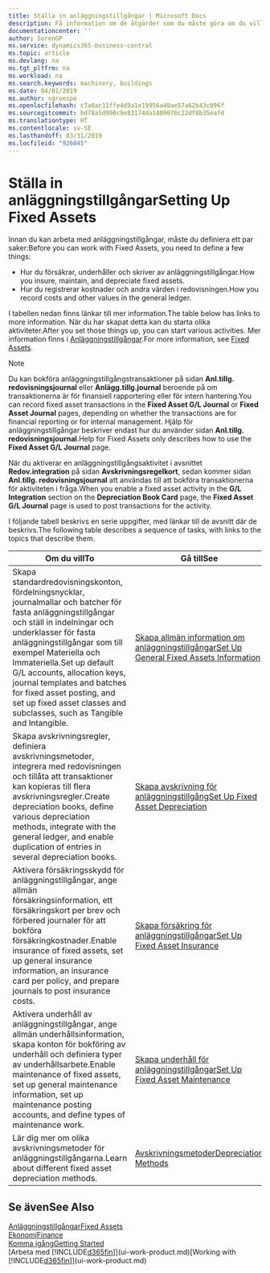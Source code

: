 ```yaml
---
title: Ställa in anläggningstillgångar | Microsoft Docs
description: Få information om de åtgärder som du måste göra om du vill ställa in anläggningstillgångar, till exempel maskiner eller byggnader.
documentationcenter: ''
author: SorenGP
ms.service: dynamics365-business-central
ms.topic: article
ms.devlang: na
ms.tgt_pltfrm: na
ms.workload: na
ms.search.keywords: machinery, buildings
ms.date: 04/01/2019
ms.author: sgroespe
ms.openlocfilehash: c7a8ac11ffe4d9a1e19956a40ae57a62b43c096f
ms.sourcegitcommit: bd78a5d990c9e83174da1409076c22df8b35eafd
ms.translationtype: HT
ms.contentlocale: sv-SE
ms.lasthandoff: 03/31/2019
ms.locfileid: "926045"
---
```

# <a name="setting-up-fixed-assets"></a><span data-ttu-id="ecc2f-103">Ställa in anläggningstillgångar</span><span class="sxs-lookup"><span data-stu-id="ecc2f-103">Setting Up Fixed Assets</span></span>
<span data-ttu-id="ecc2f-104">Innan du kan arbeta med anläggningstillgångar, måste du definiera ett par saker:</span><span class="sxs-lookup"><span data-stu-id="ecc2f-104">Before you can work with Fixed Assets, you need to define a few things:</span></span>  

* <span data-ttu-id="ecc2f-105">Hur du försäkrar, underhåller och skriver av anläggningstillgångar.</span><span class="sxs-lookup"><span data-stu-id="ecc2f-105">How you insure, maintain, and depreciate fixed assets.</span></span>  
* <span data-ttu-id="ecc2f-106">Hur du registrerar kostnader och andra värden i redovisningen.</span><span class="sxs-lookup"><span data-stu-id="ecc2f-106">How you record costs and other values in the general ledger.</span></span>  

<span data-ttu-id="ecc2f-107">I tabellen nedan finns länkar till mer information.</span><span class="sxs-lookup"><span data-stu-id="ecc2f-107">The table below has links to more information.</span></span> <span data-ttu-id="ecc2f-108">När du har skapat detta kan du starta olika aktiviteter.</span><span class="sxs-lookup"><span data-stu-id="ecc2f-108">After you set those things up, you can start various activities.</span></span> <span data-ttu-id="ecc2f-109">Mer information finns i [Anläggningstillgångar](fa-manage.md).</span><span class="sxs-lookup"><span data-stu-id="ecc2f-109">For more information, see [Fixed Assets](fa-manage.md).</span></span>  

> [!NOTE]  
>   <span data-ttu-id="ecc2f-110">Du kan bokföra anläggningstillgångstransaktioner på sidan **Anl.tillg. redovisningsjournal** eller **Anlägg.tillg.journal** beroende på om transaktionerna är för finansiell rapportering eller för intern hantering.</span><span class="sxs-lookup"><span data-stu-id="ecc2f-110">You can record fixed asset transactions in the **Fixed Asset G/L Journal** or **Fixed Asset Journal** pages, depending on whether the transactions are for financial reporting or for internal management.</span></span> <span data-ttu-id="ecc2f-111">Hjälp för anläggningstillgångar beskriver endast hur du använder sidan **Anl.tillg. redovisningsjournal**.</span><span class="sxs-lookup"><span data-stu-id="ecc2f-111">Help for Fixed Assets only describes how to use the **Fixed Asset G/L Journal** page.</span></span>  

<span data-ttu-id="ecc2f-112">När du aktiverar en anläggningstillgångsaktivitet i avsnittet **Redov.integration** på sidan **Avskrivningsregelkort**, sedan kommer sidan **Anl.tillg. redovisningsjournal** att användas till att bokföra transaktionerna för aktiviteten i fråga.</span><span class="sxs-lookup"><span data-stu-id="ecc2f-112">When you enable a fixed asset activity in the **G/L Integration** section on the **Depreciation Book Card** page, the **Fixed Asset G/L Journal** page is used to post transactions for the activity.</span></span>

<span data-ttu-id="ecc2f-113">I följande tabell beskrivs en serie uppgifter, med länkar till de avsnitt där de beskrivs.</span><span class="sxs-lookup"><span data-stu-id="ecc2f-113">The following table describes a sequence of tasks, with links to the topics that describe them.</span></span>  

| <span data-ttu-id="ecc2f-114">Om du vill</span><span class="sxs-lookup"><span data-stu-id="ecc2f-114">To</span></span> | <span data-ttu-id="ecc2f-115">Gå till</span><span class="sxs-lookup"><span data-stu-id="ecc2f-115">See</span></span> |
| --- | --- |
| <span data-ttu-id="ecc2f-116">Skapa standardredovisningskonton, fördelningsnycklar, journalmallar och batcher för fasta anläggningstillgångar och ställ in indelningar och underklasser för fasta anläggningstillgångar som till exempel Materiella och Immateriella.</span><span class="sxs-lookup"><span data-stu-id="ecc2f-116">Set up default G/L accounts, allocation keys, journal templates and batches for fixed asset posting, and set up fixed asset classes and subclasses, such as Tangible and Intangible.</span></span> |[<span data-ttu-id="ecc2f-117">Skapa allmän information om anläggningstillgångar</span><span class="sxs-lookup"><span data-stu-id="ecc2f-117">Set Up General Fixed Assets Information</span></span>](fa-how-setup-general.md) |
| <span data-ttu-id="ecc2f-118">Skapa avskrivningsregler, definiera avskrivningsmetoder, integrera med redovisningen och tillåta att transaktioner kan kopieras till flera avskrivningsregler.</span><span class="sxs-lookup"><span data-stu-id="ecc2f-118">Create depreciation books, define various depreciation methods, integrate with the general ledger, and enable duplication of entries in several depreciation books.</span></span> |[<span data-ttu-id="ecc2f-119">Skapa avskrivning för anläggningstillgång</span><span class="sxs-lookup"><span data-stu-id="ecc2f-119">Set Up Fixed Asset Depreciation</span></span>](fa-how-setup-depreciation.md) |
| <span data-ttu-id="ecc2f-120">Aktivera försäkringsskydd för anläggningstillgångar, ange allmän försäkringsinformation, ett försäkringskort per brev och förbered journaler för att bokföra försäkringkostnader.</span><span class="sxs-lookup"><span data-stu-id="ecc2f-120">Enable insurance of fixed assets, set up general insurance information, an insurance card per policy, and prepare journals to post insurance costs.</span></span> |[<span data-ttu-id="ecc2f-121">Skapa försäkring för anläggningstillgångar</span><span class="sxs-lookup"><span data-stu-id="ecc2f-121">Set Up Fixed Asset Insurance</span></span>](fa-how-setup-insurance.md) |
| <span data-ttu-id="ecc2f-122">Aktivera underhåll av anläggningstillgångar, ange allmän underhållsinformation, skapa konton för bokföring av underhåll och definiera typer av underhållsarbete.</span><span class="sxs-lookup"><span data-stu-id="ecc2f-122">Enable maintenance of fixed assets, set up general maintenance information, set up maintenance posting accounts, and define types of maintenance work.</span></span> |[<span data-ttu-id="ecc2f-123">Skapa underhåll för anläggningstillgångar</span><span class="sxs-lookup"><span data-stu-id="ecc2f-123">Set Up Fixed Asset Maintenance</span></span>](fa-how-setup-maintenance.md) |
| <span data-ttu-id="ecc2f-124">Lär dig mer om olika avskrivningsmetoder för anläggningstillgångarna.</span><span class="sxs-lookup"><span data-stu-id="ecc2f-124">Learn about different fixed asset depreciation methods.</span></span> |[<span data-ttu-id="ecc2f-125">Avskrivningsmetoder</span><span class="sxs-lookup"><span data-stu-id="ecc2f-125">Depreciation Methods</span></span>](fa-depreciation-methods.md) |

## <a name="see-also"></a><span data-ttu-id="ecc2f-126">Se även</span><span class="sxs-lookup"><span data-stu-id="ecc2f-126">See Also</span></span>
[<span data-ttu-id="ecc2f-127">Anläggningstillgångar</span><span class="sxs-lookup"><span data-stu-id="ecc2f-127">Fixed Assets</span></span>](fa-manage.md)  
[<span data-ttu-id="ecc2f-128">Ekonomi</span><span class="sxs-lookup"><span data-stu-id="ecc2f-128">Finance</span></span>](finance.md)  
[<span data-ttu-id="ecc2f-129">Komma igång</span><span class="sxs-lookup"><span data-stu-id="ecc2f-129">Getting Started</span></span>](product-get-started.md)  
<span data-ttu-id="ecc2f-130">[Arbeta med [!INCLUDE[d365fin](includes/d365fin_md.md)]](ui-work-product.md)</span><span class="sxs-lookup"><span data-stu-id="ecc2f-130">[Working with [!INCLUDE[d365fin](includes/d365fin_md.md)]](ui-work-product.md)</span></span>
